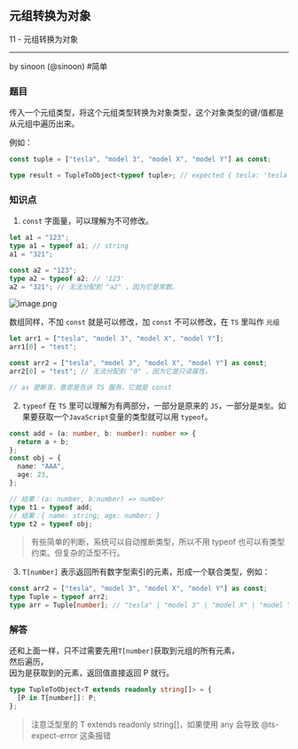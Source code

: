 ## 元组转换为对象

11 - 元组转换为对象

---

by sinoon (@sinoon) #简单

### 题目

传入一个元组类型，将这个元组类型转换为对象类型，这个对象类型的键/值都是从元组中遍历出来。

例如：

```ts
const tuple = ["tesla", "model 3", "model X", "model Y"] as const;

type result = TupleToObject<typeof tuple>; // expected { tesla: 'tesla', 'model 3': 'model 3', 'model X': 'model X', 'model Y': 'model Y'}
```

### 知识点

1. `const`
   字面量，可以理解为不可修改。

```ts
let a1 = "123";
type a1 = typeof a1; // string
a1 = "321";

const a2 = "123";
type a2 = typeof a2; // '123'
a2 = "321"; // 无法分配到 "a2" ，因为它是常数。
```

![image.png](https://p1-juejin.byteimg.com/tos-cn-i-k3u1fbpfcp/887cf7fa548d43919755ad0a10206882~tplv-k3u1fbpfcp-watermark.image?)

数组同样，不加 `const` 就是可以修改，加 `const` 不可以修改，在 `TS` 里叫作 `元组`

```ts
let arr1 = ["tesla", "model 3", "model X", "model Y"];
arr1[0] = "test";

const arr2 = ["tesla", "model 3", "model X", "model Y"] as const;
arr2[0] = "test"; // 无法分配到 "0" ，因为它是只读属性。

// as 是断言，意思是告诉 TS 服务，它就是 const
```

2. `typeof`
   在 `TS` 里可以理解为有两部分，一部分是原来的 `JS`，一部分是`类型`。如果要获取一个`JavaScript`变量的类型就可以用 `typeof`。

```ts
const add = (a: number, b: number): number => {
  return a + b;
};
const obj = {
  name: "AAA",
  age: 23,
};

// 结果：(a: number, b:number) => number
type t1 = typeof add;
// 结果：{ name: string; age: number; }
type t2 = typeof obj;
```

> 有些简单的判断，系统可以自动推断类型，所以不用 typeof 也可以有类型约束。但复杂的泛型不行。

3. `T[number]`
   表示返回所有数字型索引的元素，形成一个联合类型，例如：

```ts
const arr2 = ["tesla", "model 3", "model X", "model Y"] as const;
type Tuple = typeof arr2;
type arr = Tuple[number]; // "tesla" | "model 3" | "model X" | "model Y"
```

### 解答

还和上面一样，只不过需要先用`T[number]`获取到元组的所有元素，  
然后遍历，  
因为是获取到的元素，返回值直接返回 P 就行。

```ts
type TupleToObject<T extends readonly string[]> = {
  [P in T[number]]: P;
};
```

> 注意泛型里的 T extends readonly string[]，如果使用 any 会导致 @ts-expect-error 这条报错
